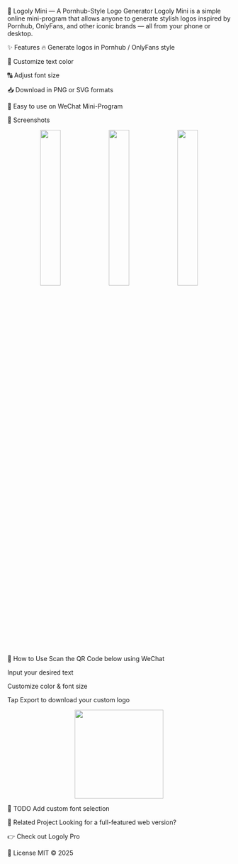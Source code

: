 🎨 Logoly Mini — A Pornhub-Style Logo Generator
Logoly Mini is a simple online mini-program that allows anyone to generate stylish logos inspired by Pornhub, OnlyFans, and other iconic brands — all from your phone or desktop.

✨ Features
🔥 Generate logos in Pornhub / OnlyFans style

🎨 Customize text color

🔠 Adjust font size

📥 Download in PNG or SVG formats

📱 Easy to use on WeChat Mini-Program

📸 Screenshots
<p align="center"> <img src="https://github.com/user-attachments/assets/827e745c-755d-4d73-a791-079127a8d26c" width="30%" /> <img src="https://github.com/user-attachments/assets/4df2b888-dbe5-403e-92ba-52d50f5d9a99" width="30%" /> <img src="https://github.com/user-attachments/assets/0a66f8b2-633f-47b7-a29d-898ca3a852f9" width="30%" /> </p>
📲 How to Use
Scan the QR Code below using WeChat

Input your desired text

Customize color & font size

Tap Export to download your custom logo

<p align="center"> <img src="https://github.com/user-attachments/assets/33e4dd7c-71f1-444c-8f4f-7995f63254de" width="200" /> </p>
📌 TODO
 Add custom font selection

🧩 Related Project
Looking for a full-featured web version?

👉 Check out Logoly Pro

📄 License
MIT © 2025

